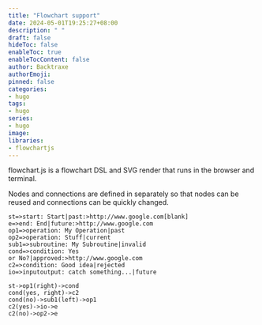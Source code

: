 ```yaml
---
title: "Flowchart support"
date: 2024-05-01T19:25:27+08:00
description: " "
draft: false
hideToc: false
enableToc: true
enableTocContent: false
author: Backtraxe
authorEmoji:
pinned: false
categories:
- hugo
tags:
- hugo
series:
- hugo
image:
libraries:
- flowchartjs
---
```


flowchart.js is a flowchart DSL and SVG render that runs in the browser and terminal.

Nodes and connections are defined in separately so that nodes can be reused and connections can be quickly changed.

```flowchart
st=>start: Start|past:>http://www.google.com[blank]
e=>end: End|future:>http://www.google.com
op1=>operation: My Operation|past
op2=>operation: Stuff|current
sub1=>subroutine: My Subroutine|invalid
cond=>condition: Yes
or No?|approved:>http://www.google.com
c2=>condition: Good idea|rejected
io=>inputoutput: catch something...|future

st->op1(right)->cond
cond(yes, right)->c2
cond(no)->sub1(left)->op1
c2(yes)->io->e
c2(no)->op2->e
```
